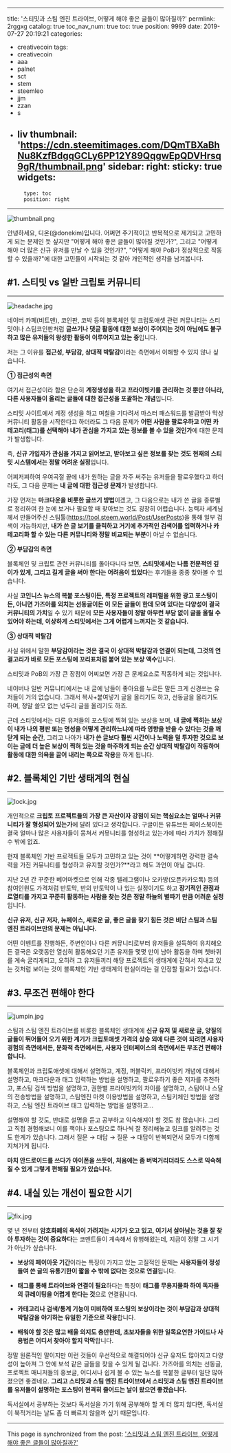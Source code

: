 
---
title: '스티밋과 스팀 엔진 트라이브, 어떻게 해야 좋은 글들이 많아질까?'
permlink: 2rggxg
catalog: true
toc_nav_num: true
toc: true
position: 9999
date: 2019-07-27 20:19:21
categories:
- creativecoin
tags:
- creativecoin
- aaa
- palnet
- sct
- stem
- steemleo
- jjm
- zzan
- s
- liv
thumbnail: 'https://cdn.steemitimages.com/DQmTBXaBhNu8KzfBdgqGCLy6PP12Y89QqgwEpQDVHrsq9gR/thumbnail.png'
sidebar:
    right:
        sticky: true
widgets:
    -
        type: toc
        position: right
---


![thumbnail.png](https://cdn.steemitimages.com/DQmTBXaBhNu8KzfBdgqGCLy6PP12Y89QqgwEpQDVHrsq9gR/thumbnail.png)

안녕하세요, 디온(@donekim)입니다. 어쩌면 주기적이고 반복적으로 제기되고 고민하게 되는 문제인 듯 싶지만 "어떻게 해야 좋은 글들이 많아질 것인가?", 그리고 "어떻게 해야 더 많은 신규 유저를 만날 수 있을 것인가?", "어떻게 해야 PoB가 정상적으로 작동할 수 있을까?"에 대한 고민들이 시작되는 것 같아 개인적인 생각을 남겨봅니다.



## #1. 스티밋 vs 일반 크립토 커뮤니티
---
![headache.jpg](https://cdn.steemitimages.com/DQmVHj9X7emJ1yrRgBsTa6wnJq6cpFRuWYKEYDdrdvxTMQU/headache.jpg)


네이버 카페(비트맨), 코인판, 코박 등의 블록체인 및 크립토애셋 관련 커뮤니티는 스티밋이나 스팀코인판처럼 **글쓰기나 댓글 활동에 대한 보상이 주어지는 것이 아님에도 불구하고 많은 유저들의 왕성한 활동이 이루어지고 있는 중**입니다. 

저는 그 이유를 **접근성, 부담감, 상대적 박탈감**이라는 측면에서 이해할 수 있지 않나 싶습니다. 

**① 접근성의 측면**

여기서 접근성이라 함은 단순히 **계정생성을 하고 프라이빗키를 관리하는 것 뿐만 아니라, 다른 사용자들이 올리는 글들에 대한 접근성을 포괄하는 개념**입니다. 

스티밋 사이트에서 계정 생성을 하고 며칠을 기다려서 마스터 패스워드를 발급받아 막상 커뮤니티 활동을 시작한다고 하더라도 그 다음 문제가 **어떤 사람을 팔로우하고 어떤 카테고리(태그)를 선택해야 내가 관심을 가지고 있는 정보를 볼 수 있을 것인가**에 대한 문제가 발생합니다.

즉, **신규 가입자가 관심을 가지고 읽어보고, 받아보고 싶은 정보를 찾는 것도 현재의 스티밋 시스템에서는 정말 어려운 실정**입니다. 

어찌저찌하여 우여곡절 끝에 내가 원하는 글을 자주 써주는 유저들을 팔로우했다고 하더라도, 그 다음 문제는 **내 글에 대한 접근성 문제**가 발생합니다. 

가장 먼저는 **마크다운을 비롯한 글쓰기 방법**이겠고, 그 다음으로는 내가 쓴 글을 종류별로 정리하여 한 눈에 보거나 필요할 때 찾아보는 것도 굉장히 어렵습니다. 능력자 세계님께서 만들어주신 스팀툴(https://tool.steem.world/Post/UserPosts)을 통해 일부 검색이 가능하지만, **내가 쓴 글 보기를 클릭하고 거기에 추가적인 검색어를 입력하거나 카테고리화 할 수 있는 다른 커뮤니티와 정말 비교되는 부분**이 아닐 수 없습니다.

**② 부담감의 측면**

블록체인 및 크립토 관련 커뮤니티를 돌아다니다 보면, **스티밋에서는 나름 전문적인 깊이가 있게, 그리고 길게 글을 써야 한다는 어려움이 있었다**는 후기들을 종종 찾아볼 수 있습니다. 

사실 **코인니스 뉴스의 복붙 포스팅이든, 특정 프로젝트의 레퍼럴을 위한 광고 포스팅이든, 아니면 가즈아를 외치는 선동글이든 이 모든 글들이 한데 모여 있다는 다양성이 결국 커뮤니티의 가치**일 수 있기 때문에 **모든 사용자들이 정말 아무런 부담 없이 글을 올릴 수 있어야 하는데, 이상하게 스티밋에서는 그게 어렵게 느껴지는 것 같습니다.**

**③ 상대적 박탈감**

사실 위에서 말한 **부담감이라는 것은 결국 이 상대적 박탈감과 연결이 되는데, 그것의 연결고리가 바로 모든 포스팅에 꼬리표처럼 붙어 있는 보상 액수**입니다. 

스티밋과 PoB의 가장 큰 장점이 어찌보면 가장 큰 문제요소로 작동하게 되는 것입니다.

네이버나 일반 커뮤니티에서는 내 글에 남들이 좋아요를 누르든 말든 크게 신경쓰는 유저들이 거의 없습니다. 그래서 복사+붙여넣기 글을 올리기도 하고, 선동글을 올리기도 하며, 정말 쓸모 없는 넋두리 글을 올리기도 하죠. 

근데 스티밋에서는 다른 유저들의 포스팅에 찍혀 있는 보상을 보며, **내 글에 찍히는 보상이 내가 나의 평판 또는 명성을 어떻게 관리하느냐에 따라 영향을 받을 수 있다는 것을 깨닫게 되는 순간**, 그리고 나아가 **내가 쓴 글보다 훨씬 시간이나 노력을 덜 투자한 것으로 보이는 글에 더 높은 보상이 찍혀 있는 것을 마주하게 되는 순간 상대적 박탈감이 작동하며 활동에 대한 의욕을 끌어 내리는 쪽으로 작용**을 하게 됩니다. 

## #2. 블록체인 기반 생태계의 현실
---
![lock.jpg](https://cdn.steemitimages.com/DQmauiLx1m84tr9J1HHCxNJDWPgBBycuA47dHYaYYZyLSG5/lock.jpg)

개인적으로 **크립토 프로젝트들의 가장 큰 자산이자 강점이 되는 핵심요소는 얼마나 커뮤니티가 잘 형성되어 있는가**에 달려 있다고 생각합니다. 구글이든 유튜브든 페이스북이든 결국 얼마나 많은 사용자들이 뭉쳐서 커뮤니티를 형성하고 있는가에 따라 가치가 정해질 수 밖에 없죠.

현재 블록체인 기반 프로젝트들 모두가 고민하고 있는 것이 **어떻게하면 강력한 결속력을 가진 커뮤니티를 형성하고 유지할 것인가?**라고 해도 과언이 아닐 겁니다. 

지난 2년 간 꾸준한 베어마켓으로 인해 각종 텔레그램이나 오카방(오픈카카오톡) 등의 참여인원도 가격처럼 반토막, 반의 반토막이 나 있는 실정이기도 하고 **장기적인 관점과 로열티를 가지고 꾸준히 활동하는 사람을 찾는 것은 정말 하늘의 별따기 만큼 어려운 실정**입니다.


**신규 유저, 신규 저자, 뉴페이스, 새로운 글, 좋은 글을 찾기 힘든 것은 비단 스팀과 스팀 엔진 트라이브만의 문제는 아닙니다.**

어떤 이벤트를 진행하든, 주변인이나 다른 커뮤니티로부터 유저들을 설득하여 유치해오든 결국은 오랫동안 열심히 활동해오던 기존 유저들 몇몇 만이 남아 활동을 하며 쳇바퀴를 계속 굴리게되고, 오히려 그 유저들끼리 해당 프로젝트의 생태계에 갇혀서 지내고 있는 것처럼 보이는 것이 블록체인 기반 생태계의 현실이라는 걸 인정할 필요가 있습니다.

## #3. 무조건 편해야 한다
---

![jumpin.jpg](https://cdn.steemitimages.com/DQmV7VKhn1gRFojELkLThdf3nM3kqLySrHktmWMygoGDgjm/jumpin.jpg)

스팀과 스팀 엔진 트라이브를 비롯한 블록체인 생태계에 **신규 유저 및 새로운 글, 양질의 글들이 뛰어들어 오기 위한 계기가 크립토애셋 가격의 상승 외에 다른 것이 되려면 사용자경험의 측면에서든, 문화적 측면에서든, 사용자 인터페이스의 측면에서든 무조건 편해야 합니다.**

블록체인과 크립토애셋에 대해서 설명하고,
계정, 퍼블릭키, 프라이빗키 개념에 대해서 설명하고,
마크다운과 태그 입력하는 방법을 설명하고,
팔로우하기 좋은 저자를 추천하고,
포스팅 검색 방법을 설명하고,
권한별 프라이빗키의 차이를 설명하고,
스팀이나 스달의 전송방법을 설명하고,
스팀엔진 마켓 이용방법을 설명하고,
스팀키체인 방법을 설명하고,
스팀 엔진 트라이브 태그 입력하는 방법을 설명하고...

설명해야 할 것도, 반대로 설명을 듣고 공부하고 익숙해져야 할 것도 참 많습니다. 그리고 직접 경험해보니 이를 책이나 포스팅으로 하나씩 잘 정리해놓고 링크를 알려주는 것도 한계가 있습니다.  그래서 질문 → 대답 → 질문 → 대답이 반복되면서 모두가 다함께 지쳐가게 됩니다.

**마치 안드로이드를 쓰다가 아이폰을 쓰듯이, 처음에는 좀 버벅거리더라도 스스로 익숙해질 수 있게 그렇게 편해질 필요가 있습니다.**


## #4. 내실 있는 개선이 필요한 시기
---

![fix.jpg](https://cdn.steemitimages.com/DQmVJyNMUpdcAXGRYdCvEH6nXewRQdDDnjE1CUg7vNpHZAx/fix.jpg)

몇 년 전부터 **암호화폐의 옥석이 가려지는 시기가 오고 있고, 여기서 살아남는 것을 잘 찾아 투자하는 것이 중요하다**는 코멘트들이 계속해서 유행해왔는데, 지금이 정말 그 시기가 아닌가 싶습니다.

- **보상의 페이아웃 기간**이라는 특징이 가지고 있는 고질적인 문제는 **사용자들이 정성들여 쓴 글의 유통기한이 짧을 수 밖에 없다는 것으로 연결**됩니다.

- **태그를 통해 트라이브와 연결이 필요**하다는 특징이 **태그를 무용지물화 하여 독자들의 큐레이팅을 어렵게 한다는 것**으로 연결됩니다.

- **카테고리나 검색/통계 기능이 미비하여 포스팅의 보상이라는 것이 부담감과 상대적 박탈감을 야기하는 유일한 기준으로 작용**합니다.  

- **배워야 할 것은 많고 배울 의지도 충만한데, 초보자들을 위한 일목요연한 가이드나 사용법은 어디서 찾아야 할지 막막**합니다.

정말 원론적인 말이지만 이런 것들이 우선적으로 해결되어야 신규 유저도 많아지고 다양성이 높아져 그 안에 보석 같은 글들을 찾을 수 있게 될 겁니다. 가즈아를 외치는 선동글, 프로젝트 매니저들의 홍보글, 어디서나 쉽게 볼 수 있는 뉴스를 복붙한 글부터 일단 많아졌으면 좋겠네요. **그리고 스티밋과 스팀 엔진 트라이브에서 스티밋과 스팀 엔진 트라이브를 유저들이 설명하는 포스팅이 현격히 줄어드는 날이 왔으면 좋겠습니다.** 

독서실에서 공부하는 것보다 독서실을 가기 위해 공부해야 할 게 더 많지 않다면, 독서실이 북적거리는 날도 좀 더 빠르지 않을까 싶기 때문입니다.

- - -

This page is synchronized from the post: ['스티밋과 스팀 엔진 트라이브, 어떻게 해야 좋은 글들이 많아질까?'](https://steemit.com/@donekim/2rggxg)
